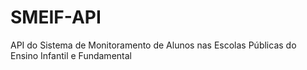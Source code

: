 # SMEIF-API
API do Sistema de Monitoramento de Alunos nas Escolas Públicas do Ensino Infantil e Fundamental
